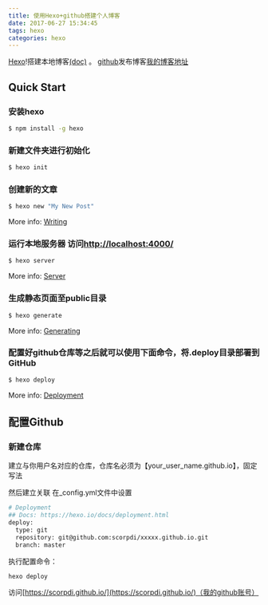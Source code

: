 ```yaml
---
title: 使用Hexo+github搭建个人博客
date: 2017-06-27 15:34:45
tags: hexo
categories: hexo
---
```


[Hexo](https://hexo.io/)!搭建本地博客[(doc)](https://hexo.io/docs/) 。
[github](https://github.com)发布博客[我的博客地址](https://scorpdi.github.io)

## Quick Start

### 安装hexo

``` bash
$ npm install -g hexo
```

### 新建文件夹进行初始化

``` bash
$ hexo init
```

### 创建新的文章

``` bash
$ hexo new "My New Post"
```

More info: [Writing](https://hexo.io/docs/writing.html)

### 运行本地服务器 访问[http://localhost:4000/](http://localhost:4000/)

``` bash
$ hexo server
```

More info: [Server](https://hexo.io/docs/server.html)

### 生成静态页面至public目录

``` bash
$ hexo generate
```

More info: [Generating](https://hexo.io/docs/generating.html)

### 配置好github仓库等之后就可以使用下面命令，将.deploy目录部署到GitHub

``` bash
$ hexo deploy
```

More info: [Deployment](https://hexo.io/docs/deployment.html)

## 配置Github

### 新建仓库

建立与你用户名对应的仓库，仓库名必须为【your_user_name.github.io】，固定写法

然后建立关联
在_config.yml文件中设置
``` bash
# Deployment
## Docs: https://hexo.io/docs/deployment.html
deploy:
  type: git
  repository: git@github.com:scorpdi/xxxxx.github.io.git
  branch: master
```

执行配置命令：
```
hexo deploy
```
访问[https://scorpdi.github.io/](https://scorpdi.github.io/)（我的github账号）
